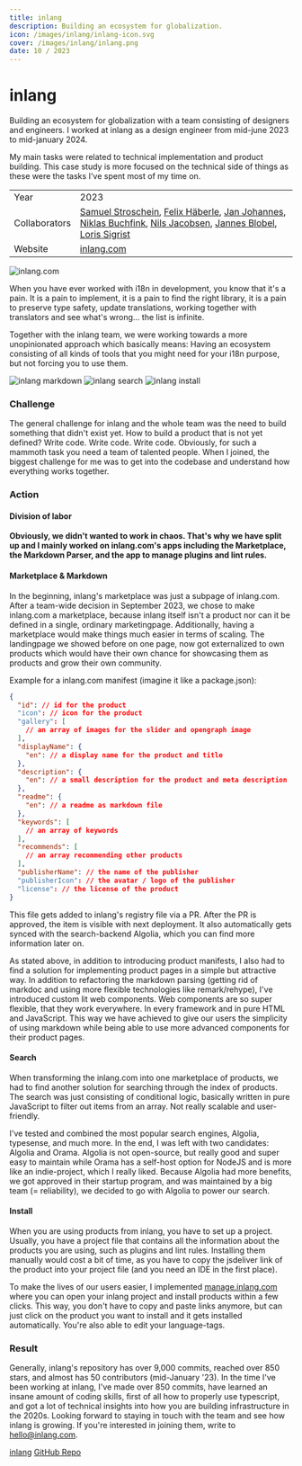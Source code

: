 ```yaml
---
title: inlang
description: Building an ecosystem for globalization.
icon: /images/inlang/inlang-icon.svg
cover: /images/inlang/inlang.png
date: 10 / 2023
---
```


<info-grid>
<div>

# inlang

Building an ecosystem for globalization with a team consisting of designers and engineers.
I worked at inlang as a design engineer from mid-june 2023 to mid-january 2024.

My main tasks were related to technical implementation and product building.
This case study is more focused on the technical side of things as these were the tasks I've spent most of my time on.

</div>

<div>

|               |                                                                                                                                                                                                                                                                                                                                                                          |
| ------------- | ------------------------------------------------------------------------------------------------------------------------------------------------------------------------------------------------------------------------------------------------------------------------------------------------------------------------------------------------------------------------ |
| Year          | 2023                                                                                                                                                                                                                                                                                                                                                                     |
| Collaborators | [Samuel Stroschein](https://github.com/samuelstroschein), [Felix Häberle](https://github.com/felixhaeberle), [Jan Johannes](https://github.com/janfjohannes), [Niklas Buchfink](https://github.com/NiklasBuchfink), [Nils Jacobsen](https://github.com/NilsJacobsen), [Jannes Blobel](https://github.com/jannesblobel), [Loris Sigrist](https://github.com/LorisSigrist) |
| Website       | [inlang.com](https://inlang.com)                                                                                                                                                                                                                                                                                                                                         |

</div>
</info-grid>

![inlang.com](/images/inlang/cover-inlang.jpg)

When you have ever worked with i18n in development, you know that it's a pain. It is a pain to implement, it is a pain to find the right
library, it is a pain to preserve type safety, update translations, working together with translators and see what's wrong… the list is infinite.

Together with the inlang team, we were working towards a more unopinionated approach which basically means: Having an ecosystem consisting of all kinds of tools that you might need for your i18n purpose, but not forcing you to use them.

<three-full-grid>

![inlang markdown](/images/inlang/inlang_markdown.webp)
![inlang search](/images/inlang/inlang_search.webp)
![inlang install](/images/inlang/inlang_install.webp)

</three-full-grid>

<process-grid>

### Challenge

The general challenge for inlang and the whole team was the need to build something that didn't exist yet. How to build a product that is not yet defined? Write code. Write code. Write code. Obviously, for such a mammoth task you need a team of talented people. When I joined, the biggest challenge for me was to get into the codebase and understand how everything works together.

<div>

### Action

</div>

<div>

#### Division of labor

**Obviously, we didn't wanted to work in chaos. That's why we have split up and I mainly worked on inlang.com's apps including the Marketplace, the Markdown Parser, and the app to manage plugins and lint rules.**

#### Marketplace & Markdown

In the beginning, inlang's marketplace was just a subpage of inlang.com. After a team-wide decision in September 2023, we chose to make inlang.com a marketplace, because inlang itself isn't a product nor can it be defined in a single, ordinary marketingpage. Additionally, having a marketplace would make things much easier in terms of scaling. The landingpage we showed before on one page, now got externalized to own products which would have their own chance for showcasing them as products and grow their own community.

Example for a inlang.com manifest (imagine it like a package.json):

```json
{
  "id": // id for the product
  "icon": // icon for the product
  "gallery": [
    // an array of images for the slider and opengraph image
  ],
  "displayName": {
    "en": // a display name for the product and title
  },
  "description": {
    "en": // a small description for the product and meta description
  },
  "readme": {
    "en": // a readme as markdown file
  },
  "keywords": [
    // an array of keywords
  ],
  "recommends": [
    // an array recommending other products
  ],
  "publisherName": // the name of the publisher
  "publisherIcon": // the avatar / logo of the publisher
  "license": // the license of the product
}
```

This file gets added to inlang's registry file via a PR. After the PR is approved, the item is visible with next deployment. It also automatically gets synced with the search-backend Algolia, which you can find more information later on.

As stated above, in addition to introducing product manifests, I also had to find a solution for implementing product pages in a simple but attractive way. In addition to refactoring the markdown parsing (getting rid of markdoc and using more flexible technologies like remark/rehype), I've introduced custom lit web components. Web components are so super flexible, that they work everywhere. In every framework and in pure HTML and JavaScript. This way we have achieved to give our users the simplicity of using markdown while being able to use more advanced components for their product pages.

#### Search

When transforming the inlang.com into one marketplace of products, we had to find another solution for searching through the index of products. The search was just consisting of conditional logic, basically written in pure JavaScript to filter out items from an array. Not really scalable and user-friendly.

I've tested and combined the most popular search engines, Algolia, typesense, and much more. In the end, I was left with two candidates: Algolia and Orama. Algolia is not open-source, but really good and super easy to maintain while Orama has a self-host option for NodeJS and is more like an indie-project, which I really liked. Because Algolia had more benefits, we got approved in their startup program, and was maintained by a big team (= reliability), we decided to go with Algolia to power our search.

#### Install

When you are using products from inlang, you have to set up a project. Usually, you have a project file that contains all the information about the products you are using, such as plugins and lint rules. Installing them manually would cost a bit of time, as you have to copy the jsdeliver link of the product into your project file (and you need an IDE in the first place).

To make the lives of our users easier, I implemented [manage.inlang.com](https://manage.inlang.com/) where you can open your inlang project and install products within a few clicks. This way, you don't have to copy and paste links anymore, but can just click on the product you want to install and it gets installed automatically. You're also able to edit your language-tags.

</div>

### Result

Generally, inlang's repository has over 9,000 commits, reached over 850 stars, and almost has 50 contributors (mid-January '23).
In the time I've been working at inlang, I've made over 850 commits, have learned an insane amount of coding skills, first of all how to properly use typescript, and got a lot of technical insights into how you are building infrastructure in the 2020s. Looking forward to staying in touch with the team and see how inlang is growing. If you're interested in joining them, write to [hello@inlang.com](mailto:hello@inlang.com).

</process-grid>

<project-links>

[inlang](https://www.inlang.com/)
[GitHub Repo](https://github.com/inlang/monorepo)
</project-links>
